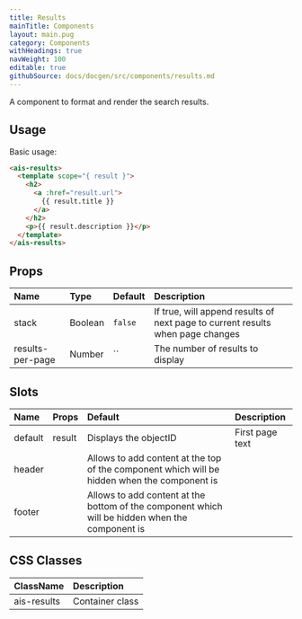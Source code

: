 ```yaml
---
title: Results
mainTitle: Components
layout: main.pug
category: Components
withHeadings: true
navWeight: 100
editable: true
githubSource: docs/docgen/src/components/results.md
---
```


A component to format and render the search results.

## Usage

Basic usage:

```html
<ais-results>
  <template scope="{ result }">
    <h2>
      <a :href="result.url">
        {{ result.title }}
      </a>
    </h2>
    <p>{{ result.description }}</p>
  </template>
</ais-results>
```

## Props

| Name             | Type    | Default | Description                                                                    |
|:-----------------|:--------|:--------|:-------------------------------------------------------------------------------|
| stack            | Boolean | `false` | If true, will append results of next page to current results when page changes |
| results-per-page | Number  | ``      | The number of results to display                                               |


## Slots

| Name    | Props  | Default                                                                                         | Description     |
|:--------|:-------|:------------------------------------------------------------------------------------------------|:----------------|
| default | result | Displays the objectID                                                                           | First page text |
| header  |        | Allows to add content at the top of the component which will be hidden when the component is    |                 |
| footer  |        | Allows to add content at the bottom of the component which will be hidden when the component is |                 |

## CSS Classes

| ClassName   | Description     |
|:------------|:----------------|
| ais-results | Container class |
